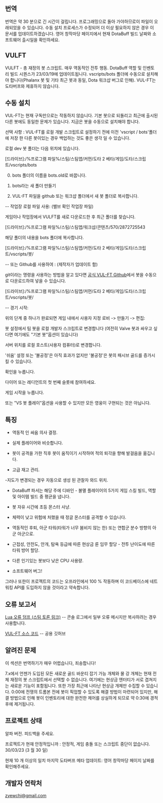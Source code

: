##  번역 

번역은 약 30 분으로 긴 시간이 걸립니다. 프로그래밍으로 돌아 가야하므로이 파일이 오래되었을 수 있습니다. 수동 설치 프로세스가 수정되어 더 이상 필요하지 않은 경우 이 문서를 업데이트하겠습니다. 영어 창작마당 페이지에서 현재 DotaBuff 빌드 날짜와 소프트웨어 출시일을 확인하세요.



##  VULFT 

VULFT - 총 재정의 봇 스크립트. 매우 역동적인 전투 행동. DotaBuff 역할 및 인벤토리 빌드 시퀀스가 23/03/19에 업데이트됩니다. vscripts/bots 폴더에 수동으로 설치해야 합니다(Phalanx 봇 및 기타 최근 봇과 동일, Dota 워크샵 버그로 인해). VUL-FT는 도타버프와 제휴하지 않습니다.



##  수동 설치 

VUL-FT는 현재 구독만으로는 작동하지 않습니다. 기본 봇으로 되돌리고 최근에 출시된 다른 봇에도 동일한 문제가 있습니다. 지금은 봇을 수동으로 설치해야 합니다.

선택 사항 : VUL-FT를 로컬 개발 스크립트로 설정하기 전에 이전 'vscript / bots'폴더에 저장 한 다른 봇이있는 경우 백업하는 것도 좋은 생각 일 수 있습니다.

로컬 dev 봇 폴더는 다음 위치에 있습니다.

[드라이브]:/%프로그램 파일%/스팀/스팀앱/커먼/도타 2 베타/게임/도타/스크립트/vscripts/bots

0) bots 폴더의 이름을 bots.old로 바꿉니다.

1) bots라는 새 폴더 만들기

2) VUL-FT 파일을 github 또는 워크샵 폴더에서 새 봇 폴더로 복사합니다.



-- 작업장 로컬 파일 사용: (밸브 확인 작업장 파일)

게임이나 작업장에서 VULFT를 새로 다운로드한 후 최근 폴더를 찾습니다.

[드라이브]:/%프로그램 파일%/스팀/스팀앱/워크샵/콘텐츠/570/2872725543

해당 폴더의 내용을 bots 폴더에 복사합니다.

[드라이브]:/%프로그램 파일%/스팀/스팀앱/커먼/도타 2 베타/게임/도타/스크립트/vscripts/봇/



-- 또는 Github를 사용하여 : (제작자가 업데이트 함)

git이라는 명령을 사용하는 방법을 알고 있다면 [공식 VUL-FT Github](https://github.com/yewchi/vulft)에서 봇을 수동으로 다운로드하여 넣을 수 있습니다.

[드라이브]:/%프로그램 파일%/스팀/스팀앱/커먼/도타 2 베타/게임/도타/스크립트/vscripts/봇/



-- 경기 시작:

위의 단계 중 하나가 완료되면 게임 내에서 사용자 지정 로비 -> 만들기 -> 편집:

봇 설정에서 팀 봇을 로컬 개발자 스크립트로 변경합니다 (여전히 Valve 봇과 싸우고 싶다면 여기에도 "기본 봇"옵션이 있습니다)

 서버 위치를 로컬 호스트(사용자 컴퓨터)로 변경합니다.

'쉬움' 설정 또는 '불공정'은 아직 효과가 없지만 '불공정'은 봇의 패시브 골드를 증가시킬 수 있습니다.

확인을 누릅니다.

다이어 또는 레디언트의 첫 번째 슬롯에 참여하세요.

게임 시작을 누릅니다.



또는 "VS 봇 플레이"옵션을 사용할 수 있지만 모든 영웅이 구현되는 것은 아닙니다.



## 특징

- 역동적 인 싸움 의사 결정.

- 실제 플레이어와 비슷합니다.

- 봇이 공격을 가한 직후 봇이 움직이기 시작하여 적의 퇴각을 향해 발걸음을 옮깁니다.

- 고급 재고 관리.

-지도가 변경되는 경우 자동으로 생성 된 관찰자 와드 위치.

- DotaBuff 파서는 해당 주에 디바인 - 불멸 플레이어의 5가지 게임 스킬 빌드, 역할 및 아이템 빌드 중 평균을 냅니다.

- 봇 자유 시간에 초등 몬스터 사냥.

- 체력이 낮고 위험에 처했을 때 정글 몬스터를 공격할 수 있습니다.

- 역동적인 후퇴, 아군 타워(타워가 너무 붐비지 않는 한) 또는 연합군 분수 방향의 아군 아군으로.

- 근접성, 안전도, 안개, 탐욕 등급에 따른 현상금 룬 임무 할당 - 전투 난이도에 따른 타워 방어 할당.

- 다른 인기있는 봇보다 낮은 CPU 사용량.

- 소프트웨어 버그!



그러나 또한이 프로젝트의 코드는 오프라인에서 100 % 작동하며 이 코드베이스에 네트워킹 API를 도입하지 않을 것이라고 약속합니다.



## 오류 보고서

[ Lua 오류 덤프 (스팀 토론 링크)](https://steamcommunity.com/workshop/filedetails/discussion/2872725543/3648503910213521285/) -- 콘솔 로그에서 일부 오류 메시지만 복사하려는 경우 사용합니다.

[ VUL-FT 소스 코드](https://github.com/yewchi/vulft) -- 공용 깃허브



## 알려진 문제

이 섹션은 번역하기가 매우 어렵습니다, 죄송합니다!



7.x에서 언젠가 도입된 모든 새로운 골드 바운티 잡기 가능 개체와 물 강 개체는 현재 전체 재정의 봇 스크립트에서 선택할 수 없습니다. 여기에는 현상금 엔터티가 서로 겹쳐지는 새로운 기능이 포함됩니다. 또한 가장 최근에 나타난 현상금 개체만 수집할 수 있습니다. 0:00에 전쟁의 트롬본 전에 봇이 픽업할 수 있도록 해결 방법이 마련되어 있지만, 해결 방법으로 인해 봇이 인벤토리에 대한 완전한 제어를 상실하게 되므로 약 0:30에 경적 후에 제거됩니다.



## 프로젝트 상태

알파 버전. 피드백을 주세요.

프로젝트가 현재 안정적입니까 : 안정적, 게임 충돌 또는 스크립트 중단이 없습니다. 30/03/23 (3 월 30 일)

현재 10 개 이상의 일치 마지막 도타버프 메타 업데이트: 영어 창작마당 페이지 날짜를 확인해주세요.



## 개발자 연락처

zyewchi@gmail.com

